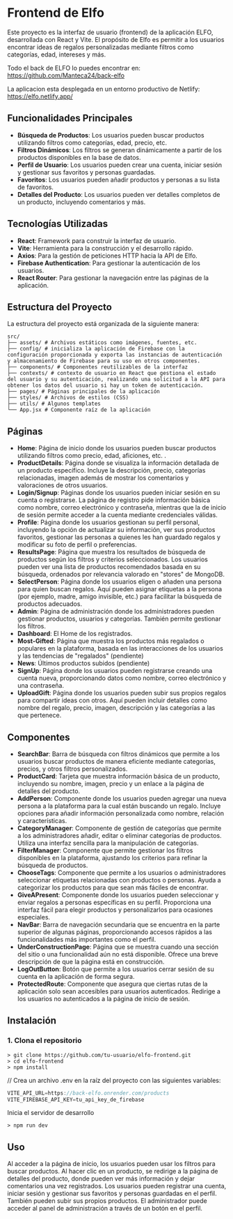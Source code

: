 # Frontend de Elfo

Este proyecto es la interfaz de usuario (frontend) de la aplicación ELFO, desarrollada con React y Vite. El propósito de Elfo es permitir a los usuarios encontrar ideas de regalos personalizadas mediante filtros como categorías, edad, intereses y más.

Todo el back de ELFO lo puedes encontrar en: https://github.com/Manteca24/back-elfo

La aplicacion esta desplegada en un entorno productivo de Netlify: https://elfo.netlify.app/

## Funcionalidades Principales

- **Búsqueda de Productos**: Los usuarios pueden buscar productos utilizando filtros como categorías, edad, precio, etc.
- **Filtros Dinámicos**: Los filtros se generan dinámicamente a partir de los productos disponibles en la base de datos.
- **Perfil de Usuario**: Los usuarios pueden crear una cuenta, iniciar sesión y gestionar sus favoritos y personas guardadas.
- **Favoritos**: Los usuarios pueden añadir productos y personas a su lista de favoritos.
- **Detalles del Producto**: Los usuarios pueden ver detalles completos de un producto, incluyendo comentarios y más.

## Tecnologías Utilizadas

- **React**: Framework para construir la interfaz de usuario.
- **Vite**: Herramienta para la construcción y el desarrollo rápido.
- **Axios**: Para la gestión de peticiones HTTP hacia la API de Elfo.
- **Firebase Authentication**: Para gestionar la autenticación de los usuarios.
- **React Router**: Para gestionar la navegación entre las páginas de la aplicación.

## Estructura del Proyecto

La estructura del proyecto está organizada de la siguiente manera:

```
src/
├── assets/ # Archivos estáticos como imágenes, fuentes, etc.
├── config/ # inicializa la aplicación de Firebase con la configuración proporcionada y exporta las instancias de autenticación y almacenamiento de Firebase para su uso en otros componentes.
├── components/ # Componentes reutilizables de la interfaz
├── contexts/ # contexto de usuario en React que gestiona el estado del usuario y su autenticación, realizando una solicitud a la API para obtener los datos del usuario si hay un token de autenticación.
├── pages/ # Páginas principales de la aplicación
├── styles/ # Archivos de estilos (CSS)
├── utils/ # Algunos templates
└── App.jsx # Componente raíz de la aplicación
```

## Páginas

- **Home**: Página de inicio donde los usuarios pueden buscar productos utilizando filtros como precio, edad, aficiones, etc. .
- **ProductDetails**: Página donde se visualiza la información detallada de un producto específico. Incluye la descripción, precio, categorías relacionadas, imagen además de mostrar los comentarios y valoraciones de otros usuarios.
- **Login/Signup**: Páginas donde los usuarios pueden iniciar sesión en su cuenta o registrarse. La página de registro pide información básica como nombre, correo electrónico y contraseña, mientras que la de inicio de sesión permite acceder a la cuenta mediante credenciales válidas.
- **Profile**: Página donde los usuarios gestionan su perfil personal, incluyendo la opción de actualizar su información, ver sus productos favoritos, gestionar las personas a quienes les han guardado regalos y modificar su foto de perfil o preferencias.
- **ResultsPage**: Página que muestra los resultados de búsqueda de productos según los filtros y criterios seleccionados. Los usuarios pueden ver una lista de productos recomendados basada en su búsqueda, ordenados por relevancia valorado en "stores" de MongoDB.
- **SelectPerson**: Página donde los usuarios eligen o añaden una persona para quien buscan regalos. Aquí pueden asignar etiquetas a la persona (por ejemplo, madre, amigo invisible, etc.) para facilitar la búsqueda de productos adecuados.
- **Admin**: Página de administración donde los administradores pueden gestionar productos, usuarios y categorías. También permite gestionar los filtros.
- **Dashboard**: El Home de los registrados.
- **Most-Gifted**: Página que muestra los productos más regalados o populares en la plataforma, basada en las interacciones de los usuarios y las tendencias de "regalados" (pendiente)
- **News**: Últimos productos subidos (pendiente)
- **SignUp**: Página donde los usuarios pueden registrarse creando una cuenta nueva, proporcionando datos como nombre, correo electrónico y una contraseña.
- **UploadGift**: Página donde los usuarios pueden subir sus propios regalos para compartir ideas con otros. Aquí pueden incluir detalles como nombre del regalo, precio, imagen, descripción y las categorías a las que pertenece.

## Componentes

- **SearchBar**: Barra de búsqueda con filtros dinámicos que permite a los usuarios buscar productos de manera eficiente mediante categorías, precios, y otros filtros personalizados.
- **ProductCard**: Tarjeta que muestra información básica de un producto, incluyendo su nombre, imagen, precio y un enlace a la página de detalles del producto.
- **AddPerson**: Componente donde los usuarios pueden agregar una nueva persona a la plataforma para la cual están buscando un regalo. Incluye opciones para añadir información personalizada como nombre, relación y características.
- **CategoryManager**: Componente de gestión de categorías que permite a los administradores añadir, editar o eliminar categorías de productos. Utiliza una interfaz sencilla para la manipulación de categorías.
- **FilterManager**: Componente que permite gestionar los filtros disponibles en la plataforma, ajustando los criterios para refinar la búsqueda de productos.
- **ChooseTags**: Componente que permite a los usuarios o administradores seleccionar etiquetas relacionadas con productos o personas. Ayuda a categorizar los productos para que sean más fáciles de encontrar.
- **GiveAPresent**: Componente donde los usuarios pueden seleccionar y enviar regalos a personas específicas en su perfil. Proporciona una interfaz fácil para elegir productos y personalizarlos para ocasiones especiales.
- **NavBar**: Barra de navegación secundaria que se encuentra en la parte superior de algunas páginas, proporcionando accesos rápidos a las funcionalidades más importantes como el perfil.
- **UnderConstructionPage**: Página que se muestra cuando una sección del sitio o una funcionalidad aún no está disponible. Ofrece una breve descripción de que la página está en construcción.
- **LogOutButton**: Botón que permite a los usuarios cerrar sesión de su cuenta en la aplicación de forma segura.
- **ProtectedRoute**: Componente que asegura que ciertas rutas de la aplicación solo sean accesibles para usuarios autenticados. Redirige a los usuarios no autenticados a la página de inicio de sesión.

## Instalación

### 1. Clona el repositorio

```
> git clone https://github.com/tu-usuario/elfo-frontend.git
> cd elfo-frontend
> npm install
```

// Crea un archivo .env en la raíz del proyecto con las siguientes variables:

```javascript
VITE_API_URL=https://back-elfo.onrender.com/products
VITE_FIREBASE_API_KEY=tu_api_key_de_firebase
```

Inicia el servidor de desarrollo

```
> npm run dev
```

## Uso

Al acceder a la página de inicio, los usuarios pueden usar los filtros para buscar productos.
Al hacer clic en un producto, se redirige a la página de detalles del producto, donde pueden ver más información y dejar comentarios una vez registrados.
Los usuarios pueden registrar una cuenta, iniciar sesión y gestionar sus favoritos y personas guardadas en el perfil. También pueden subir sus propios productos.
El administrador puede acceder al panel de administración a través de un botón en el perfil.
